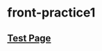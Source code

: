 # front-practice1
## [Test Page](https://msmk530.github.io/front-practice1/front-practice/shopping-template/index.html)
